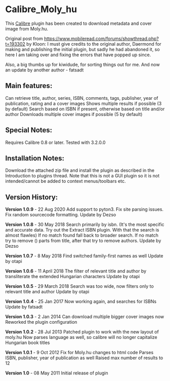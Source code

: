 # Calibre_Moly_hu
This [Calibre](https://calibre-ebook.com/) plugin has been created to download metadata and cover image from Moly.hu.

Original post from https://www.mobileread.com/forums/showthread.php?t=193302 by Kloon:
I must give credits to the original author, Daermond for making and publishing the initial plugin, but sadly he had abandoned it, so here I am taking over and fixing the errors that have popped up since.

Also, a big thumbs up for kiwidude, for sorting things out for me. 
And now an update by another author - fatsadt

## Main features:
Can retrieve title, author, series, ISBN, comments, tags, publisher, year of publication, rating and a cover images
Shows multiple results if possible (3 by default)
Search based on ISBN if present, otherwise based on title and/or author
Downloads multiple cover images if possible (5 by default)

## Special Notes:
Requires Calibre 0.8 or later. Tested with 3.2.0.0

## Installation Notes:
Download the attached zip file and install the plugin as described in the Introduction to plugins thread.
Note that this is not a GUI plugin so it is not intended/cannot be added to context menus/toolbars etc.


## Version History:

**Version 1.0.9** - 22 Aug 2020
Add support to pyton3.
Fix site parsing issues.
Fix random sourcecode formatting.
Update by Dezso

**Version 1.0.8** - 30 May 2018
Search primarily by isbn. (It's the most specific and accurate data. Try out the Extract ISBN plugin. With that the search is almost flawles)
If no match found fall back to broader search.
If no match try to remove () parts from title, after that try to remove authors.
Update by Dezso

**Version 1.0.7** -  8 May 2018
Find switched family-first names as well 
Update by otapi

**Version 1.0.6** - 11 April 2018
The filter of relevant title and author by transliterate the extended Hungarian characters
Update by otapi

**Version 1.0.5** - 29 March 2018
Search was too wide, now filters only to relevant title and author
Update by otapi

**Version 1.0.4** - 25 Jan 2017
Now working again, and searches for ISBNs
Update by fatsadt

**Version 1.0.3** - 2 Jan 2014
Can download multiple bigger cover images now
Reworked the plugin configuration

**Version 1.0.2** - 28 Jul 2013
Patched plugin to work with the new layout of moly.hu
Now parses language as well, so calibre will no longer capitalize Hungarian book titles

**Version 1.0.1** - 9 Oct 2012
Fix for Moly.hu changes to html code
Parses ISBN, publisher, year of publication as well
Raised max number of results to 12

**Version 1.0** - 08 May 2011
Initial release of plugin
